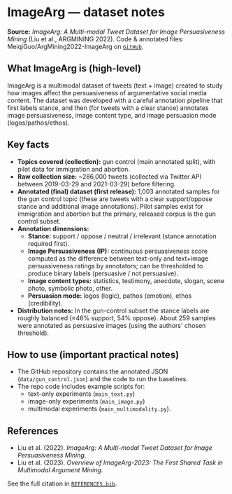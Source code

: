 # ImageArg — dataset notes

**Source:** *ImageArg: A Multi-modal Tweet Dataset for Image Persuasiveness Mining* (Liu et al., ARGMINING 2022). Code & annotated files: MeiqiGuo/ArgMining2022-ImageArg on [`GitHub`](https://github.com/ImageArg/ImageArg-Shared-Task).

## What ImageArg is (high-level)
ImageArg is a multimodal dataset of tweets (text + image) created to study how images affect the persuasiveness of argumentative social media content. The dataset was developed with a careful annotation pipeline that first labels stance, and then (for tweets with a clear stance) annotates image persuasiveness, image content type, and image persuasion mode (logos/pathos/ethos).

## Key facts

- **Topics covered (collection):** gun control (main annotated split), with pilot data for immigration and abortion. 
- **Raw collection size:** ~286,000 tweets (collected via Twitter API between 2019-03-29 and 2021-03-29) before filtering.
- **Annotated (final) dataset (first release):** 1,003 annotated samples for the gun control topic (these are tweets with a clear support/oppose stance and additional image annotations). Pilot samples exist for immigration and abortion but the primary, released corpus is the gun control subset.
- **Annotation dimensions:**
  - **Stance:** support / oppose / neutral / irrelevant (stance annotation required first). 
  - **Image Persuasiveness (IP):** continuous persuasiveness score computed as the difference between text-only and text+image persuasiveness ratings by annotators; can be thresholded to produce binary labels (persuasive / not persuasive).
  - **Image content types:** statistics, testimony, anecdote, slogan, scene photo, symbolic photo, other. 
  - **Persuasion mode:** logos (logic), pathos (emotion), ethos (credibility).
- **Distribution notes:** In the gun-control subset the stance labels are roughly balanced (≈46% support, 54% oppose). About 259 samples were annotated as persuasive images (using the authors' chosen threshold).

## How to use (important practical notes)
- The GitHub repository contains the annotated JSON (`data/gun_control.json`) and the code to run the baselines.
- The repo code includes example scripts for:
  - text-only experiments (`main_text.py`)
  - image-only experiments (`main_image.py`)
  - multimodal experiments (`main_multimodality.py`).

## References
- Liu et al. (2022). *ImageArg: A Multi-modal Tweet Dataset for Image Persuasiveness Mining*.  
- Liu et al. (2023). *Overview of ImageArg-2023: The First Shared Task in Multimodal Argument Mining*.

See the full citation in [`REFERENCES.bib`](../REFERENCES.bib).
